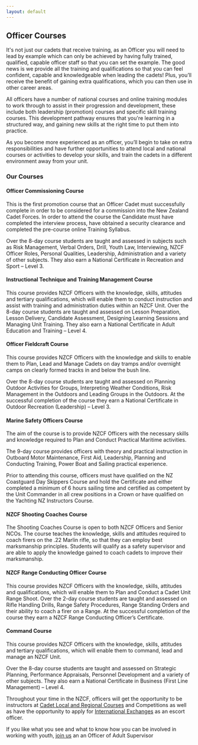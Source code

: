 ```yaml
---
layout: default
---
```


## Officer Courses

It's not just our cadets that receive training, as an Officer you will need to lead by example which can only be achieved by having fully trained, qualified, capable officer staff so that you can set the example. The good news is we provide all the training and qualifications so that you can feel confident, capable and knowledgeable when leading the cadets! Plus, you’ll receive the benefit of gaining extra qualifications, which you can then use in other career areas.

All officers have a number of national courses and online training modules to work through to assist in their progression and development, these include both leadership (promotion) courses and specific skill training courses. This development pathway ensures that you're learning in a structured way, and gaining new skills at the right time to put them into practice.

As you become more experienced as an officer, you’ll begin to take on extra responsibilities and have further opportunities to attend local and national courses or activities to develop your skills, and train the cadets in a different environment away from your unit. 


### Our Courses

#### Officer Commissioning Course

This is the first promotion course that an Officer Cadet must successfully complete in order to be considered for a commission into the New Zealand Cadet Forces. In order to attend the course the Candidate must have completed the interview process, have obtained a security clearance and completed the pre-course online Training Syllabus.

Over the 8-day course students are taught and assessed in subjects such as Risk Management, Verbal Orders, Drill, Youth Law, Interviewing, NZCF Officer Roles, Personal Qualities, Leadership, Administration and a variety of other subjects. They also earn a National Certificate in Recreation and Sport – Level 3.

#### Instructional Technique and Training Management Course

This course provides NZCF Officers with the knowledge, skills, attitudes and tertiary qualifications, which will enable them to conduct instruction and assist with training and administration duties within an NZCF Unit. Over the 8-day course students are taught and assessed on Lesson Preparation, Lesson Delivery, Candidate Assessment, Designing Learning Sessions and Managing Unit Training. They also earn a National Certificate in Adult Education and Training – Level 4.

#### Officer Fieldcraft Course

This course provides NZCF Officers with the knowledge and skills to enable them to Plan, Lead and Manage Cadets on day tramps and/or overnight camps on clearly formed tracks in and below the bush line.

Over the 8-day course students are taught and assessed on Planning Outdoor Activities for Groups, Interpreting Weather Conditions, Risk Management in the Outdoors and Leading Groups in the Outdoors. At the successful completion of the course they earn a National Certificate in Outdoor Recreation (Leadership) – Level 3.

#### Marine Safety Officers Course

The aim of the course is to provide NZCF Officers with the necessary skills and knowledge required to Plan and Conduct Practical Maritime activities.

The 9-day course provides officers with theory and practical instruction in Outboard Motor Maintenance, First Aid, Leadership, Planning and Conducting Training, Power Boat and Sailing practical experience.

Prior to attending this course, officers must have qualified on the NZ Coastguard Day Skippers Course and hold the Certificate and either completed a minimum of 6 hours sailing time and certified as competent by the Unit Commander in all crew positions in a Crown or have qualified on the Yachting NZ Instructors Course.

#### NZCF Shooting Coaches Course

The Shooting Coaches Course is open to both NZCF Officers and Senior NCOs. The course teaches the knowledge, skills and attitudes required to coach firers on the .22 Marlin rifle, so that they can employ best marksmanship principles. Students will qualify as a safety supervisor and are able to apply the knowledge gained to coach cadets to improve their marksmanship. 

#### NZCF Range Conducting Officer Course

This course provides NZCF Officers with the knowledge, skills, attitudes and qualifications, which will enable them to Plan and Conduct a Cadet Unit Range Shoot. Over the 2-day course students are taught and assessed on Rifle Handling Drills, Range Safety Procedures, Range Standing Orders and their ability to coach a firer on a Range. At the successful completion of the course they earn a NZCF Range Conducting Officer’s Certificate.

#### Command Course

This course provides NZCF Officers with the knowledge, skills, attitudes and tertiary qualifications, which will enable them to command, lead and manage an NZCF Unit.

Over the 8-day course students are taught and assessed on Strategic Planning, Performance Appraisals, Personnel Development and a variety of other subjects. They also earn a National Certificate in Business (First Line Management) – Level 4.

Throughout your time in the NZCF, officers will get the opportunity to be instructors at [Cadet Local and Regional Courses](/cadetcourses.html) and Competitions as well as have the opportunity to apply for [International Exchanges](/overseas.html) as an escort officer. 

If you like what you see and what to know how you can be involved in working with youth, [join us](/officer-join.html) an an Officer of Adult Supervisor
